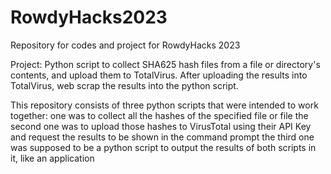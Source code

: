 # RowdyHacks2023
Repository for codes and project for RowdyHacks 2023


Project: Python script to collect SHA625 hash files from a file or directory's contents, and upload them to TotalVirus. 
            After uploading the results into TotalVirus, web scrap the results into the python script. 
            
This repository consists of three python scripts that were intended to work together:
            one was to collect all the hashes of the specified file or file
            the second one was to upload those hashes to VirusTotal using their API Key and request the results to be shown in the command prompt
            the third one was supposed to be a python script to output the results of both scripts in it, like an application

